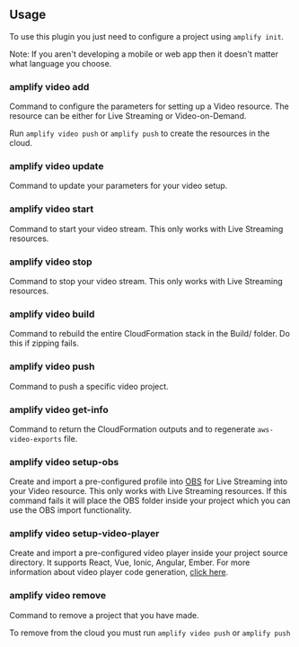 ## Usage

To use this plugin you just need to configure a project using `amplify init`.

Note: If you aren't developing a mobile or web app then it doesn't matter what language you choose.

### amplify video add

Command to configure the parameters for setting up a Video resource. The resource can be either for Live Streaming or Video-on-Demand. 

Run `amplify video push` or `amplify push` to create the resources in the cloud.

### amplify video update

Command to update your parameters for your video setup.

### amplify video start

Command to start your video stream. This only works with Live Streaming resources.

### amplify video stop

Command to stop your video stream. This only works with Live Streaming resources.

### amplify video build

Command to rebuild the entire CloudFormation stack in the Build/ folder. Do this if zipping fails.

### amplify video push

Command to push a specific video project.

### amplify video get-info

Command to return the CloudFormation outputs and to regenerate `aws-video-exports` file.

### amplify video setup-obs

Create and import a pre-configured profile into [OBS](https://obsproject.com/) for Live Streaming into your Video resource. This only works with Live Streaming resources. If this command fails it will place the OBS folder inside your project which you can use the OBS import functionality.

### amplify video setup-video-player

Create and import a pre-configured video player inside your project source directory.
It supports React, Vue, Ionic, Angular, Ember.
For more information about video player code generation, [click here](https://github.com/awslabs/amplify-video/wiki/Video-Player).

### amplify video remove

Command to remove a project that you have made. 

To remove from the cloud you must run `amplify video push` or `amplify push`